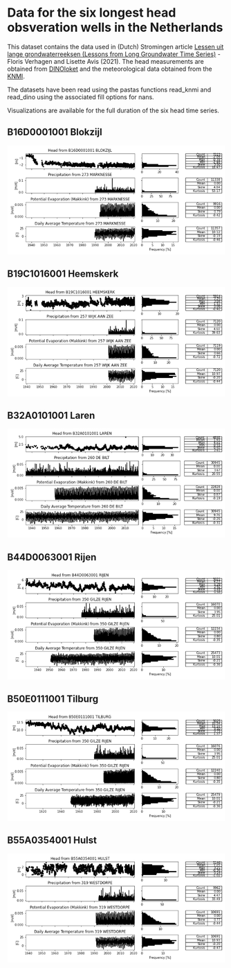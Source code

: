 # Data for the six longest head obsveration wells in the Netherlands

This dataset contains the data used in (Dutch) Stromingen article [Lessen uit lange grondwaterreeksen (Lessons from Long Groundwater Time Series)](https://www.nhv.nu/stroming/nieuws/stromingen_202102_artikel_verhagen/) - Floris Verhagen and Lisette Avis (2021). The head measurements are obtained from [DINOloket](https://www.dinoloket.nl/) and the meteorological data obtained from the [KNMI](https://www.knmi.nl/nederland-nu/klimatologie-metingen-en-waarnemingen). 

The datasets have been read using the pastas functions read_knmi and read_dino using the associated fill options for nans. 

Visualizations are available for the full duration of the six head time series. 

## B16D0001001 Blokzijl
![B16D0001001_BLOKZIJL](B16D0001001_BLOKZIJL.png)

## B19C1016001 Heemskerk
![B19C1016001 Heemskerk](B19C1016001_HEEMSKERK.png)

## B32A0101001 Laren
![B32A0101001_LAREN](B32A0101001_LAREN.png)

## B44D0063001 Rijen
![B44D0063001_RIJEN](B44D0063001_RIJEN.png)

## B50E0111001 Tilburg
![B50E0111001_TILBURG](B50E0111001_TILBURG.png)

## B55A0354001 Hulst
![B55A0354001_HULST](B55A0354001_HULST.png)